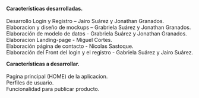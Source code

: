 <b>Características desarrolladas.</b><br><br>
Desarrollo Login y Registro – Jairo Suárez y Jonathan Granados.<br>
Elaboracion y diseño de mockups – Grabriela Suárez y Jonathan Granados.<br>
Elaboración de modelo de datos - Grabriela Suárez y Jonathan Granados.<br>
Elaboracion Landing-page - Miguel Cortes.<br>
Elaboración página de contacto - Nicolas Sastoque.<br>
Elaboración del Front del login y el registro - Gabriela Suárez y Jairo Suárez.<br>

<b>Características a desarrollar.</b><br><br>
Pagina principal (HOME) de la aplicacion.<br>
Perfiles de usuario.<br>
Funcionalidad para publicar producto.<br>
